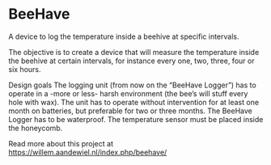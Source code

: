 # BeeHave
A device to log the temperature inside a beehive at specific intervals.

The objective is to create a device that will measure the temperature inside the beehive at certain intervals, 
for instance every one, two, three, four or six hours.

Design goals
The logging unit (from now on the “BeeHave Logger”) has to operate in a -more or less- harsh environment (the 
bee’s will stuff every hole with wax). The unit has to operate without intervention for at least one month on 
batteries, but preferable for two or three months. The BeeHave Logger has to be waterproof. The temperature 
sensor must be placed inside the honeycomb.


Read more about this project at https://willem.aandewiel.nl/index.php/beehave/
